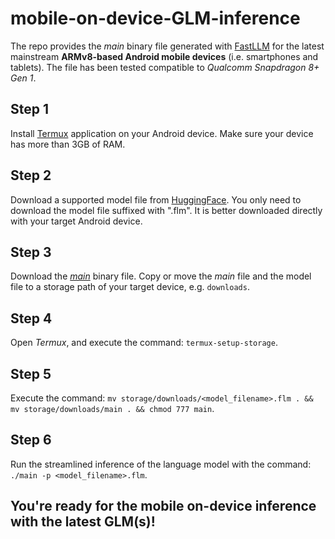 # mobile-on-device-GLM-inference
The repo provides the _main_ binary file generated with [FastLLM](https://github.com/ztxz16/fastllm) for the latest mainstream **ARMv8-based Android mobile devices** (i.e. smartphones and tablets). The file has been tested compatible to _Qualcomm Snapdragon 8+ Gen 1_.

## Step 1
Install [Termux](https://github.com/termux/termux-app/releases) application on your Android device. Make sure your device has more than 3GB of RAM.

## Step 2
Download a supported model file from [HuggingFace](https://huggingface.co/huangyuyang). You only need to download the model file suffixed with ".flm". It is better downloaded directly with your target Android device.

## Step 3
Download the [_main_](https://github.com/henryyantq/mobile-on-device-GLM-inference/raw/main/main) binary file. Copy or move the _main_ file and the model file to a storage path of your target device, e.g. `downloads`.

## Step 4
Open _Termux_, and execute the command: `termux-setup-storage`.

## Step 5
Execute the command: `mv storage/downloads/<model_filename>.flm . && mv storage/downloads/main . && chmod 777 main`.

## Step 6
Run the streamlined inference of the language model with the command: `./main -p <model_filename>.flm`. 

## You're ready for the mobile on-device inference with the latest GLM(s)!
